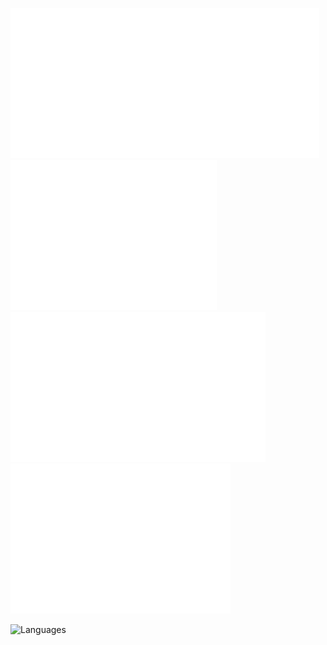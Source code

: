 ![b](b.svg)![i](i.svg)![t](t.svg)![h](h.svg)![e](e.svg)![a](a.svg)![v](v.svg)![e](e.svg)![n](n.svg)

![Languages](https://github-readme-stats.vercel.app/api/top-langs/?username=bitheaven-official&theme=radical&hide_border=true&bg_color=0d1117&title_color=c9d1d9&text_color=c9d1d9&layout=compact)
